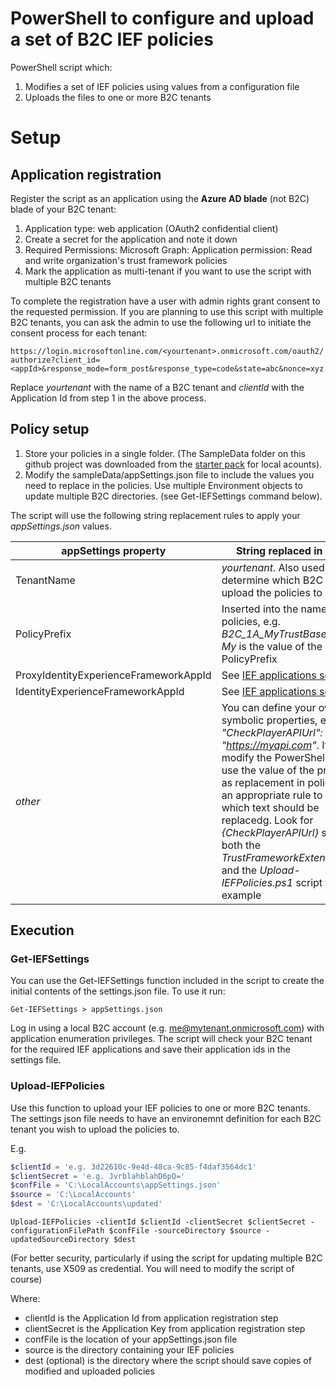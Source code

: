 # PowerShell to configure and upload a set of B2C IEF policies
PowerShell script which:
1. Modifies a set of IEF policies using values from a configuration file
2. Uploads the files to one or more B2C tenants

# Setup

## Application registration
Register the script as an application using the **Azure AD blade** (not B2C) blade of your B2C tenant:
1. Application type: web application (OAuth2 confidential client)
2. Create a secret for the application and note it down
2. Required Permissions: Microsoft Graph: Application permission: Read and write organization's trust framework policies
3. Mark the application as multi-tenant if you want to use the script with multiple B2C tenants

To complete the registration have a user with admin rights grant consent to the requested permission. If you are planning
to use this script with multiple B2C tenants, you can ask the admin to use the following url to initiate the consent process for
each tenant:

`https://login.microsoftonline.com/<yourtenant>.onmicrosoft.com/oauth2/authorize?client_id=<appId>&response_mode=form_post&response_type=code&state=abc&nonce=xyz`

Replace *yourtenant* with the name of a B2C tenant and *clientId* with the Application Id from step 1 in the above process. 

## Policy setup
1. Store your policies in a single folder. (The SampleData folder on this github project was downloaded from the [starter pack](https://github.com/Azure-Samples/active-directory-b2c-custom-policy-starterpack) for local acounts).
2. Modify the sampleData/appSettings.json file to include the values you need to replace in the policies. Use multiple Environment objects
to update multiple B2C directories. (see Get-IEFSettings command below).

The script will use the following string replacement rules to apply your *appSettings.json* values.

| appSettings property | String replaced in policy |
| -------- | ------ |
| TenantName | *yourtenant*. Also used to determine which B2C tenant to upload the policies to |
| PolicyPrefix | Inserted into the name of policies, e.g. *B2C_1A_MyTrustBase* where *My* is the value of the PolicyPrefix |
| ProxyIdentityExperienceFrameworkAppId | See [IEF applications setup](https://docs.microsoft.com/en-us/azure/active-directory-b2c/active-directory-b2c-get-started-custom?tabs=applications#register-identity-experience-framework-applications) |
| IdentityExperienceFrameworkAppId | See [IEF applications setup](https://docs.microsoft.com/en-us/azure/active-directory-b2c/active-directory-b2c-get-started-custom?tabs=applications#register-identity-experience-framework-applications) |
| *other* | You can define your own symbolic properties, e.g. *"CheckPlayerAPIUrl": "https://myapi.com"*. If you do, modify the PowerShell script to use the value of the property as replacement in policies with an appropriate rule to select which text should be replacedg. Look for *{CheckPlayerAPIUrl}* string in both the *TrustFrameworkExtensions.xml* and the *Upload-IEFPolicies.ps1* script to see an example |

## Execution

### Get-IEFSettings

You can use the Get-IEFSettings function included in the script to create the initial contents of the settings.json file. To use it run:

`Get-IEFSettings > appSettings.json`

Log in using a local B2C account (e.g. me@mytenant.onmicrosoft.com) with application enumeration privileges. The script will check your B2C tenant for the required IEF applications and save their application ids in the settings file.

### Upload-IEFPolicies

Use this function to upload your IEF policies to one or more B2C tenants. The settings json file needs to have an environemnt definition for each B2C tenant you wish to upload the policies to.

E.g.

```PowerShell
$clientId = 'e.g. 3d22610c-9e4d-48ca-9c85-f4daf3564dc1'
$clientSecret = 'e.g. JvrblahblahD6pQ='
$confFile = 'C:\LocalAccounts\appSettings.json'
$source = 'C:\LocalAccounts'
$dest = 'C:\LocalAccounts\updated'
```

`Upload-IEFPolicies -clientId $clientId -clientSecret $clientSecret -configurationFilePath $confFile -sourceDirectory $source -updatedSourceDirectory $dest`

(For better security, particularly if using the script for updating multiple B2C tenants, use X509 as credential. You will need to modify the script of course)

Where:
- clientId is the Application Id from application registration step
- clientSecret is the Application Key from application registration step
- confFile is the location of your appSettings.json file
- source is the directory containing your IEF policies
- dest (optional) is the directory where the script should save copies of modified and uploaded policies



